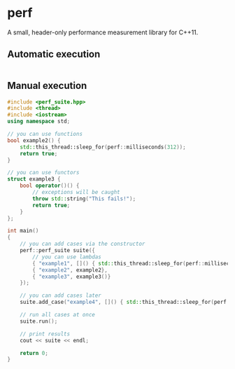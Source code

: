 perf
====

A small, header-only performance measurement library for C++11.

Automatic execution
-------------------
``` c++

```

Manual execution
----------------

``` c++
#include <perf_suite.hpp>
#include <thread>
#include <iostream>
using namespace std;

// you can use functions
bool example2() {
    std::this_thread::sleep_for(perf::milliseconds(312));
    return true;
}

// you can use functors
struct example3 {
    bool operator()() {
        // exceptions will be caught
        throw std::string("This fails!");
        return true;
    }
};

int main()
{
    // you can add cases via the constructor
    perf::perf_suite suite({
        // you can use lambdas
        { "example1", []() { std::this_thread::sleep_for(perf::milliseconds(42)); return true; } },
        { "example2", example2},
        { "example3", example3()}
    });

    // you can add cases later
    suite.add_case("example4", []() { std::this_thread::sleep_for(perf::microseconds(512)); return true; });

    // run all cases at once
    suite.run();

    // print results
    cout << suite << endl;

    return 0;
}
```
